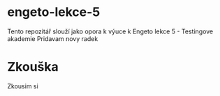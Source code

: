 # engeto-lekce-5
Tento repozitář slouží jako opora k výuce k Engeto lekce 5 - Testingove akademie
Pridavam novy radek

# Zkouška
Zkousim si